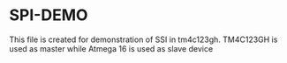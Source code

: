 # SPI-DEMO

This file is created for demonstration of SSI in tm4c123gh. 
TM4C123GH is used as master while Atmega 16 is used as slave device

